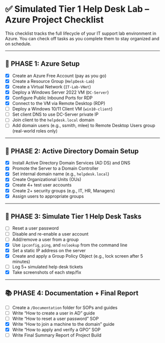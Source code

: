 # ✅ Simulated Tier 1 Help Desk Lab – Azure Project Checklist

This checklist tracks the full lifecycle of your IT support lab environment in Azure. You can check off tasks as you complete them to stay organized and on schedule.

---

## 📁 PHASE 1: Azure Setup

- [x] Create an Azure Free Account (pay as you go)
- [x] Create a Resource Group (`HelpDesk-Lab`)
- [x] Create a Virtual Network (`IT-Lab-VNet`)
- [x] Deploy a Windows Server 2022 VM (`DC-Server`)
- [x] Configure Public Inbound Ports for RDP
- [x] Connect to the VM via Remote Desktop (RDP)
- [ ] Deploy a Windows 10/11 Client VM (`win10-client`)
- [ ] Set client DNS to use DC-Server private IP
- [ ] Join client to the `helpdesk.local` domain
- [ ] Add domain users (e.g., ssmith, mlee) to Remote Desktop Users group (real-world roles only)

---

## 🧩 PHASE 2: Active Directory Domain Setup

- [x] Install Active Directory Domain Services (AD DS) and DNS
- [x] Promote the Server to a Domain Controller
- [x] Set internal domain name (e.g., `helpdesk.local`)
- [x] Create Organizational Units (OUs)
- [x] Create 4+ test user accounts
- [x] Create 2+ security groups (e.g., IT, HR, Managers)
- [x] Assign users to appropriate groups

---

## 💼 PHASE 3: Simulate Tier 1 Help Desk Tasks

- [ ] Reset a user password
- [ ] Disable and re-enable a user account
- [ ] Add/remove a user from a group
- [x] Use `ipconfig`, `ping`, and `nslookup` from the command line
- [x] Set a static IP address on the server
- [x] Create and apply a Group Policy Object (e.g., lock screen after 5 minutes)
- [ ] Log 5+ simulated help desk tickets
- [x] Take screenshots of each step/fix

---

## 📚 PHASE 4: Documentation + Final Report

- [ ] Create a `/Documentation` folder for SOPs and guides
- [ ] Write “How to create a user in AD” guide
- [ ] Write “How to reset a user password” SOP
- [x] Write “How to join a machine to the domain” guide
- [x] Write “How to apply and verify a GPO” SOP
- [ ] Write Final Summary Report of Project Build
